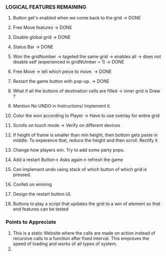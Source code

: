 ### LOGICAL FEATURES REMAINING
1. Button get's enabled when we come back to the grid → DONE
2. Free Move features → DONE
3. Disable global grid → DONE
4. Status Bar → DONE
5. Won the gridNumber → tageted the same grid → enables all → does not disable self (experienced in gridNUmber = 1) → DONE
6. Free Move → tell which peice to move. → DONE
7. Restart the game button with pop-up. → DONE

8. What if all the buttons of destination cells are filled → inner grid is Draw ?
9. Mention No UNDO in Instructions/ Implement it.
10. Color the won according to Player → Have to use overlay for entire grid
11. Scrolls on touch mode → Verify on different devices
12. If height of frame is smaller than min height, then bottom gets paste in middle. To experence that, reduce the height and then scroll. Rectify it
13. Change how players win. Try to add some party pops.
14. Add a restart Button→ Asks again→ refresh the game
15. Can implement undo using stack of which button of which grid is pressed.
16. Confeti on winning
17. Design the restart button UI.
18. Buttons to play a script that updates the grid to a win of element so that end features can be tested


### Points to Appreciate
1. This is a static Website where the calls are made on action instead of recursive calls to a function after fixed interval. This emproves the speed of loading and works of all types of system.
2. 